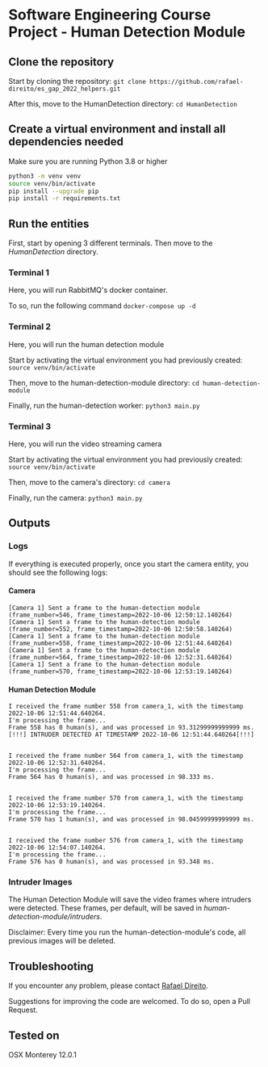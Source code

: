# Software Engineering Course Project - Human Detection Module

## Clone the repository
Start by cloning the repository: `git clone https://github.com/rafael-direito/es_gap_2022_helpers.git`

After this, move to the HumanDetection directory: `cd HumanDetection`

## Create a virtual environment and install all dependencies needed
Make sure you are running Python 3.8 or higher

``` bash
python3 -m venv venv
source venv/bin/activate
pip install --upgrade pip
pip install -r requirements.txt
```

## Run the entities
First, start by opening 3 different terminals. Then move to the *HumanDetection* directory.

### Terminal 1
Here, you will run RabbitMQ's docker container.

To so, run the following command `docker-compose up -d`

### Terminal 2
Here, you will run the human detection module

Start by activating the virtual environment you had previously created: `source venv/bin/activate`

Then, move to the human-detection-module directory: `cd human-detection-module`

Finally, run the human-detection worker: `python3 main.py`

### Terminal 3
Here, you will run the video streaming camera

Start by activating the virtual environment you had previously created: `source venv/bin/activate`

Then, move to the camera's directory: `cd camera`

Finally, run the camera: `python3 main.py`


## Outputs

### Logs
If everything is executed properly, once you start the camera entity, you should see the following logs:

#### Camera
```text
[Camera 1] Sent a frame to the human-detection module (frame_number=546, frame_timestamp=2022-10-06 12:50:12.140264)
[Camera 1] Sent a frame to the human-detection module (frame_number=552, frame_timestamp=2022-10-06 12:50:58.140264)
[Camera 1] Sent a frame to the human-detection module (frame_number=558, frame_timestamp=2022-10-06 12:51:44.640264)
[Camera 1] Sent a frame to the human-detection module (frame_number=564, frame_timestamp=2022-10-06 12:52:31.640264)
[Camera 1] Sent a frame to the human-detection module (frame_number=570, frame_timestamp=2022-10-06 12:53:19.140264)
```


#### Human Detection Module
```text
I received the frame number 558 from camera_1, with the timestamp 2022-10-06 12:51:44.640264.
I'm processing the frame...
Frame 558 has 0 human(s), and was processed in 93.31299999999999 ms.
[!!!] INTRUDER DETECTED AT TIMESTAMP 2022-10-06 12:51:44.640264[!!!]


I received the frame number 564 from camera_1, with the timestamp 2022-10-06 12:52:31.640264.
I'm processing the frame...
Frame 564 has 0 human(s), and was processed in 98.333 ms.


I received the frame number 570 from camera_1, with the timestamp 2022-10-06 12:53:19.140264.
I'm processing the frame...
Frame 570 has 1 human(s), and was processed in 98.04599999999999 ms.


I received the frame number 576 from camera_1, with the timestamp 2022-10-06 12:54:07.140264.
I'm processing the frame...
Frame 576 has 0 human(s), and was processed in 93.348 ms.
```

### Intruder Images
The Human Detection Module will save the video frames where intruders were detected.
These frames, per default, will be saved in *human-detection-module/intruders*.

Disclaimer: Every time you run the human-detection-module's code, all previous images will be deleted.



## Troubleshooting
If you encounter any problem, please contact [Rafael Direito](mailto:rafael.neves.direito@ua.pt).

Suggestions for improving the code are welcomed. To do so, open a Pull Request.


## Tested on
OSX Monterey 12.0.1